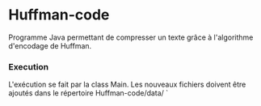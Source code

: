 # Huffman-code

Programme Java permettant de compresser un texte grâce à l'algorithme d'encodage de Huffman.

### Execution
L'exécution se fait par la class Main.
Les nouveaux fichiers doivent être ajoutés dans le répertoire Huffman-code/data/
`
